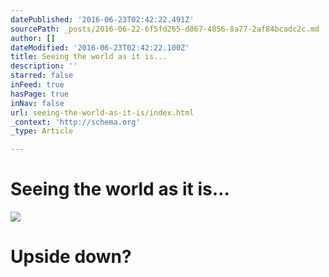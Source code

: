 ```yaml
---
datePublished: '2016-06-23T02:42:22.491Z'
sourcePath: _posts/2016-06-22-6f5fd265-d867-4856-8a77-2af84bcadc2c.md
author: []
dateModified: '2016-06-23T02:42:22.100Z'
title: Seeing the world as it is...
description: ''
starred: false
inFeed: true
hasPage: true
inNav: false
url: seeing-the-world-as-it-is/index.html
_context: 'http://schema.org'
_type: Article

---
```

# Seeing the world as it is...
![](https://the-grid-user-content.s3-us-west-2.amazonaws.com/03b580cb-f6f7-4bcf-bc7c-5a46e88522fc.png)

# Upside down?